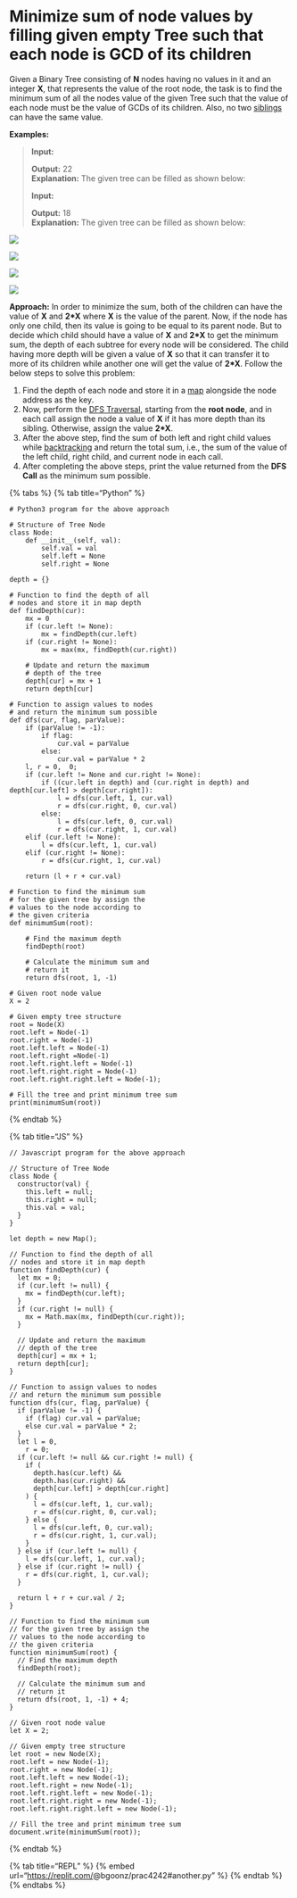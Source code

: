 Minimize sum of node values by filling given empty Tree such that each node is GCD of its children
==================================================================================================

Given a Binary Tree consisting of **N** nodes having no values in it and an integer **X**, that represents the value of the root node, the task is to find the minimum sum of all the nodes value of the given Tree such that the value of each node must be the value of GCDs of its children. Also, no two [siblings](https://www.geeksforgeeks.org/check-if-two-nodes-in-a-binary-tree-are-siblings/) can have the same value.

**Examples:**

> **Input:**
>
> **Output:** 22  
> **Explanation:** The given tree can be filled as shown below:
>
> **Input:**
>
> **Output:** 18  
> **Explanation:** The given tree can be filled as shown below:

![](https://media.geeksforgeeks.org/wp-content/uploads/20210910142526/newtreedrawio2-660x224.png)

![](https://media.geeksforgeeks.org/wp-content/uploads/20210910142050/tree11-660x290.png)

![](https://media.geeksforgeeks.org/wp-content/uploads/20210910142615/newtreedrawio2.png)

![](https://media.geeksforgeeks.org/wp-content/uploads/20210910140356/tree1-288x300.png)

**Approach:** In order to minimize the sum, both of the children can have the value of **X** and **2\*X** where **X** is the value of the parent. Now, if the node has only one child, then its value is going to be equal to its parent node. But to decide which child should have a value of **X** and **2\*X** to get the minimum sum, the depth of each subtree for every node will be considered. The child having more depth will be given a value of **X** so that it can transfer it to more of its children while another one will get the value of **2\*X**. Follow the below steps to solve this problem:

1.  Find the depth of each node and store it in a [map](http://www.geeksforgeeks.org/map-associative-containers-the-c-standard-template-library-stl/) alongside the node address as the key.
2.  Now, perform the [DFS Traversal](http://www.geeksforgeeks.org/depth-first-traversal-for-a-graph/), starting from the **root node**, and in each call assign the node a value of **X** if it has more depth than its sibling. Otherwise, assign the value **2\*X**.
3.  After the above step, find the sum of both left and right child values while [backtracking](http://www.geeksforgeeks.org/backtracking-algorithms/) and return the total sum, i.e., the sum of the value of the left child, right child, and current node in each call.
4.  After completing the above steps, print the value returned from the **DFS Call** as the minimum sum possible.

{% tabs %} {% tab title=“Python” %}

    # Python3 program for the above approach

    # Structure of Tree Node
    class Node:
        def __init__(self, val):
            self.val = val
            self.left = None
            self.right = None

    depth = {}

    # Function to find the depth of all
    # nodes and store it in map depth
    def findDepth(cur):
        mx = 0
        if (cur.left != None):
            mx = findDepth(cur.left)
        if (cur.right != None):
            mx = max(mx, findDepth(cur.right))

        # Update and return the maximum
        # depth of the tree
        depth[cur] = mx + 1
        return depth[cur]

    # Function to assign values to nodes
    # and return the minimum sum possible
    def dfs(cur, flag, parValue):
        if (parValue != -1):
            if flag:
                cur.val = parValue
            else:
                cur.val = parValue * 2
        l, r = 0,  0;
        if (cur.left != None and cur.right != None):
            if ((cur.left in depth) and (cur.right in depth) and depth[cur.left] > depth[cur.right]):
                l = dfs(cur.left, 1, cur.val)
                r = dfs(cur.right, 0, cur.val)
            else:
                l = dfs(cur.left, 0, cur.val)
                r = dfs(cur.right, 1, cur.val)
        elif (cur.left != None):
            l = dfs(cur.left, 1, cur.val)
        elif (cur.right != None):
            r = dfs(cur.right, 1, cur.val)

        return (l + r + cur.val)

    # Function to find the minimum sum
    # for the given tree by assign the
    # values to the node according to
    # the given criteria
    def minimumSum(root):

        # Find the maximum depth
        findDepth(root)

        # Calculate the minimum sum and
        # return it
        return dfs(root, 1, -1)

    # Given root node value
    X = 2

    # Given empty tree structure
    root = Node(X)
    root.left = Node(-1)
    root.right = Node(-1)
    root.left.left = Node(-1)
    root.left.right =Node(-1)
    root.left.right.left = Node(-1)
    root.left.right.right = Node(-1)
    root.left.right.right.left = Node(-1);

    # Fill the tree and print minimum tree sum
    print(minimumSum(root))

{% endtab %}

{% tab title=“JS” %}

    // Javascript program for the above approach

    // Structure of Tree Node
    class Node {
      constructor(val) {
        this.left = null;
        this.right = null;
        this.val = val;
      }
    }

    let depth = new Map();

    // Function to find the depth of all
    // nodes and store it in map depth
    function findDepth(cur) {
      let mx = 0;
      if (cur.left != null) {
        mx = findDepth(cur.left);
      }
      if (cur.right != null) {
        mx = Math.max(mx, findDepth(cur.right));
      }

      // Update and return the maximum
      // depth of the tree
      depth[cur] = mx + 1;
      return depth[cur];
    }

    // Function to assign values to nodes
    // and return the minimum sum possible
    function dfs(cur, flag, parValue) {
      if (parValue != -1) {
        if (flag) cur.val = parValue;
        else cur.val = parValue * 2;
      }
      let l = 0,
        r = 0;
      if (cur.left != null && cur.right != null) {
        if (
          depth.has(cur.left) &&
          depth.has(cur.right) &&
          depth[cur.left] > depth[cur.right]
        ) {
          l = dfs(cur.left, 1, cur.val);
          r = dfs(cur.right, 0, cur.val);
        } else {
          l = dfs(cur.left, 0, cur.val);
          r = dfs(cur.right, 1, cur.val);
        }
      } else if (cur.left != null) {
        l = dfs(cur.left, 1, cur.val);
      } else if (cur.right != null) {
        r = dfs(cur.right, 1, cur.val);
      }

      return l + r + cur.val / 2;
    }

    // Function to find the minimum sum
    // for the given tree by assign the
    // values to the node according to
    // the given criteria
    function minimumSum(root) {
      // Find the maximum depth
      findDepth(root);

      // Calculate the minimum sum and
      // return it
      return dfs(root, 1, -1) + 4;
    }

    // Given root node value
    let X = 2;

    // Given empty tree structure
    let root = new Node(X);
    root.left = new Node(-1);
    root.right = new Node(-1);
    root.left.left = new Node(-1);
    root.left.right = new Node(-1);
    root.left.right.left = new Node(-1);
    root.left.right.right = new Node(-1);
    root.left.right.right.left = new Node(-1);

    // Fill the tree and print minimum tree sum
    document.write(minimumSum(root));

{% endtab %}

{% tab title=“REPL” %} {% embed url=“https://replit.com/<span class="citation" data-cites="bgoonz/prac4242">@bgoonz/prac4242</span>\#another.py” %} {% endtab %} {% endtabs %}

